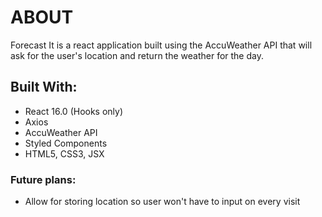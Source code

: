 # ABOUT

Forecast It is a react application built using the AccuWeather API that will ask for the user's location and return the weather for the day.

## Built With:
- React 16.0 (Hooks only)
- Axios
- AccuWeather API
- Styled Components
- HTML5, CSS3, JSX

### Future plans:
- Allow for storing location so user won't have to input on every visit